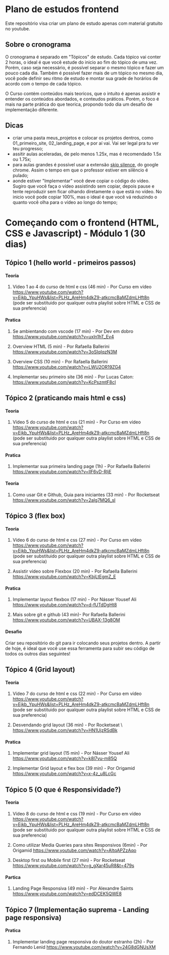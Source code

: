 # Plano de estudos frontend
Este repositório visa criar um plano de estudo apenas com material gratuito no youtube. 

## Sobre o cronograma

O cronograma é separado em "Tópicos" de estudo. Cada tópico vai conter 2 horas, o ideal é que você estude do inicio ao fim do tópico de uma vez. Porém, caso seja necessário, é possível separar o mesmo tópico e fazer um pouco cada dia. Também é possível fazer mais de um tópico no mesmo dia, você pode definir seu ritmo de estudo e montar sua grade de horários de acordo com o tempo de cada tópico.

O Curso contém conteúdos mais teoricos, que o intuito é apenas assistir e entender os conteúdos abordados, e conteudos práticos. Porém, o foco é mais na parte prática do que teorica, propondo todo dia um desafio de implementação diferente.

## Dicas
- criar uma pasta meus_projetos e colocar os projetos dentros, como 01_primeiro_site, 02_landing_page, e por aí vai. Vai ser legal pra tu ver teu progresso;
- assitir aulas aceleradas, de pelo menos 1.25x, mas é recomendado 1.5x ou 1.75x;
- para aulas grandes é possível usar a extensão [skip silence](https://chrome.google.com/webstore/detail/skip-silence/fhdmkhbefcbhakffdihhceaklaigdllh), do google chrome. Assim o tempo em que o professor estiver em silêncio é pulado;
- aonde estiver "Implementar" você deve copiar o código do vídeo. Sugiro que você faça o vídeo assistindo sem copiar, depois pause e tente reproduzir sem ficar olhando diretamente o que está no vídeo. No inicio você pode copiar 100%, mas o ideal é que você vá reduzindo o quanto você olha para o vídeo ao longo do tempo;


# Começando com o frontend (HTML, CSS e Javascript) - Módulo 1 (30 dias)

## Tópico 1 (hello world - primeiros passos) 
#### Teoria
1. Vídeo 1 ao 4 do curso de html e css (46 min) - Por Curso em vídeo \
https://www.youtube.com/watch?v=Ejkb_YpuHWs&list=PLHz_AreHm4dkZ9-atkcmcBaMZdmLHft8n \
(pode ser substituido por qualquer outra playlist sobre HTML e CSS de sua preferencia)

#### Pratica
1. Se ambientando com vscode (17 min) - Por Dev em dobro \
https://www.youtube.com/watch?v=uxln1hT_Ev4

1. Overview HTML (5 min) - Por Rafaella Ballerini \
https://www.youtube.com/watch?v=3oSIqIqzN3M

1. Overview CSS (10 min) - Por Rafaella Ballerini \
https://www.youtube.com/watch?v=LWU2OR19ZG4

1. Implementar seu primeiro site (36 min) - Por Lucas Caton: \
https://www.youtube.com/watch?v=KcPszmtF8cI


## Tópico 2 (praticando mais html e css)
#### Teoria
1. Vídeo 5 do curso de html e css (21 min) - Por Curso em vídeo \
https://www.youtube.com/watch?v=Ejkb_YpuHWs&list=PLHz_AreHm4dkZ9-atkcmcBaMZdmLHft8n \
(pode ser substituido por qualquer outra playlist sobre HTML e CSS de sua preferencia)

#### Pratica
1. Implementar sua primeira landing page (1h) - Por Rafaella Ballerini \
https://www.youtube.com/watch?v=llF6vD-RljE

#### Teoria
1. Como usar Git e Github, Guia para iniciantes (33 min) - Por Rocketseat \
https://www.youtube.com/watch?v=2alg7MQ6_sI


## Tópico 3 (flex box)
#### Teoria
1. Vídeo 6 do curso de html e css (27 min) - Por Curso em vídeo \
https://www.youtube.com/watch?v=Ejkb_YpuHWs&list=PLHz_AreHm4dkZ9-atkcmcBaMZdmLHft8n  \
(pode ser substituido por qualquer outra playlist sobre HTML e CSS de sua preferencia)

1. Assistir vídeo sobre Flexbox (20 min) - Por Rafaella Ballerini \
https://www.youtube.com/watch?v=KbjLtEgmZ_E

#### Pratica
1. Implementar layout flexbox (17 min) - Por Násser Yousef Ali \
https://www.youtube.com/watch?v=d-fUTdDgHt8

1. Mais sobre git e github (43 min)- Por Rafaella Ballerini \
https://www.youtube.com/watch?v=UBAX-13g8OM

#### Desafio
Criar seu repositório do git para ir colocando seus projetos dentro. A partir de hoje, é ideal que você use essa ferramenta para subir seu código de todos os outros dias seguintes!


## Tópico 4 (Grid layout)
#### Teoria
1. Vídeo 7 do curso de html e css (22 min) - Por Curso em vídeo \
https://www.youtube.com/watch?v=Ejkb_YpuHWs&list=PLHz_AreHm4dkZ9-atkcmcBaMZdmLHft8n  \
(pode ser substituido por qualquer outra playlist sobre HTML e CSS de sua preferencia)

1. Desvendando grid layout (36 min) - Por Rocketseat \ 
https://www.youtube.com/watch?v=HN1UjzRSdBk

#### Pratica

1. Implementar grid layout (15 min) - Por Násser Yousef Ali \
https://www.youtube.com/watch?v=k8l7vu-m85Q

1. Implementar Grid layout e flex box (39 min) - Por Origamid \
https://www.youtube.com/watch?v=x-4z_u8LcGc

## Tópico 5 (O que é Responsividade?)
#### Teoria

1. Vídeo 8 do curso de html e css (19 min) - Por Curso em vídeo \
https://www.youtube.com/watch?v=Ejkb_YpuHWs&list=PLHz_AreHm4dkZ9-atkcmcBaMZdmLHft8n  \
(pode ser substituido por qualquer outra playlist sobre HTML e CSS de sua preferencia)

1. Como utilizar Media Queries para sites Responsivos (6min) - Por Origamid
https://www.youtube.com/watch?v=AltqAPZzAqo

1. Desktop first ou Mobile first (27 min) - Por Rocketseat
https://www.youtube.com/watch?v=g_gXar45uR8&t=479s

#### Partica
1. Landing Page Responsiva (49 min) - Por Alexandre Saints 
https://www.youtube.com/watch?v=edDCEK5QWE8

## Tópico 7 (Implementação suprema - Landing page responsiva)
#### Pratica
1. Implementar landing page responsiva do doutor estranho (2h) - Por Fernando Lenid
https://www.youtube.com/watch?v=24G8dGNUsXM

<!-- 
Rascunho do que virá: 
(javascripto fdp) 
2. Começa a entender javascript (video tá em portugues de portugal, wtf, mas é bom e rápido do jeito q gosto kkkkkk): 
https://www.youtube.com/watch?v=3tsAu2Ux9Ek

3. Começar a entender mais git (video 2):
https://youtu.be/hcZ0qtwvN1w?list=PLHz_AreHm4dm7ZULPAmadvNhH6vk9oNZA

4. criar um site com javascripto fdp
https://www.youtube.com/watch?v=wG65FdU-Yos


## Dia 4 (
1. assiste 2h do teu curso (já que pagou sa porra tenta ver td fodase); 

2. 

3. Começar a entender mais git (video 3):
https://youtu.be/CJtrNuTTs4Q?list=PLHz_AreHm4dm7ZULPAmadvNhH6vk9oNZA -->
